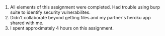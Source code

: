 1. All elements of this assignment were completed. Had trouble using burp suite to identify security vulnerabilites.
2. Didn't collaborate beyond getting files and my partner's heroku app shared with me.
3. I spent approximately 4 hours on this assignment.